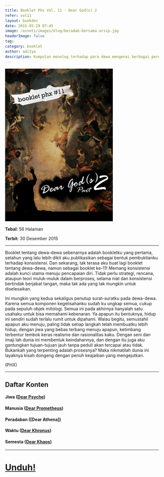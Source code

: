 ```yaml
---
title: Booklet Phx Vol. 11 - Dear God(s) 2
refer: vol11
layout: bookdes
date: 2015-05-29 07:45
image: /assets/images/blog/beradab-bersama-arsip.jpg
headerImage: false
tag:
category: booklet
author: aditya
description: Kumpulan monolog terhadap para dewa mengenai berbagai perenungan terhadap semesta (Lanjutan)
---
```


<img class="image" src="/assets/images/cover/booklet11.jpg" alt="__" height="500px">

__Tebal__: 56 Halaman

__Terbit__: 30 Desember 2015

***

Booklet tentang dewa-dewa sebenarnya adalah bookletku yang pertama, setahun yang lalu lebih dikit aku  publikasikan sebagai bentuk pembuktianku terhadap konsistensi. Dan sekarang, tak terasa aku buat lagi booklet tentang dewa-dewa, namun sebagai booklet ke-11! Memang konsistensi adalah  kunci utama menuju pencapaian diri. Tidak perlu strategi, rencana, ataupun teori muluk-muluk dalam berproses, selama niat dan konsistensi bertindak berjabat tangan, maka tak ada yang tak mungkin untuk diselesaikan.

Ini mungkin yang kedua sekaligus penutup surat-suratku pada dewa-dewa. Karena semua komponen kegelisahanku sudah ku ungkap semua, cukup pada sepuluh objek mitologi. Semua ini pada akhirnya hanyalah satu usahaku untuk bisa memahami kebenaran. Ya apapun itu bentuknya, hidup ini sendiri sudah terlalu rumit untuk dipahami. Walau begitu, semustahil apapun aku menuju, paling tidak setiap langkah telah membuatku lebih hidup, dengan jiwa yang bebas terbang menuju apapun, ketimbang terbentur tembok keras realisme dan rasionalitas kaku. Dengan seni dan imaji lah dunia ini membentuk keindahannya, dan dengan itu juga aku gantungkan tujuan-tujuan jauh tanpa peduli akan tercapai atau tidak. Bukankah yang terpenting adalah prosesnya? Maka nikmatilah dunia ini layaknya kisah dongeng dengan penuh keajaiban yang mengejutkan.

(PHX)

***

## Daftar Konten

#### Jiwa ([Dear Psyche][1])

#### Manusia ([Dear Prometheus][2])

#### Peradaban ([Dear Athena])

#### Waktu ([Dear Khronus][4])

#### Semesta ([Dear Khaos][5])

[1]: http://phoenixfin.me/dear-psyche
[2]: http://phoenixfin.me/dear-prometheus

[4]: http://phoenixfin.me/dear-khronus
[5]: http://phoenixfin.me/dear-khaos

***

# [Unduh!][akses]

[akses]: https://issuu.com/Aditya-FiniarelPhoenix/docs/_11_dear_god_s__2